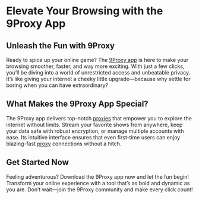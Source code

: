 # Elevate Your Browsing with the 9Proxy App

## Unleash the Fun with 9Proxy
Ready to spice up your online game? The [9Proxy app](https://9proxy.com/pricing?utm_source=web+2.0&utm_medium=cccv&utm_id=SEOdonne123) is here to make your browsing smoother, faster, and way more exciting. With just a few clicks, you’ll be diving into a world of unrestricted access and unbeatable privacy. It’s like giving your internet a cheeky little upgrade—because why settle for boring when you can have extraordinary?

## What Makes the 9Proxy App Special?
The 9Proxy app delivers top-notch [proxies](https://9proxy.com/pricing?utm_source=web+2.0&utm_medium=cccv&utm_id=SEOdonne123) that empower you to explore the internet without limits. Stream your favorite shows from anywhere, keep your data safe with robust encryption, or manage multiple accounts with ease. Its intuitive interface ensures that even first-time users can enjoy blazing-fast [proxy](https://9proxy.com/pricing?utm_source=web+2.0&utm_medium=cccv&utm_id=SEOdonne123) connections without a hitch.

## Get Started Now
Feeling adventurous? Download the 9Proxy app now and let the fun begin! Transform your online experience with a tool that’s as bold and dynamic as you are. Don’t wait—join the 9Proxy community and make every click count!
